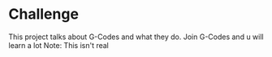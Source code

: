 # Challenge
This project talks about G-Codes and what they do.
Join G-Codes and u will learn a lot
Note: This isn't real
